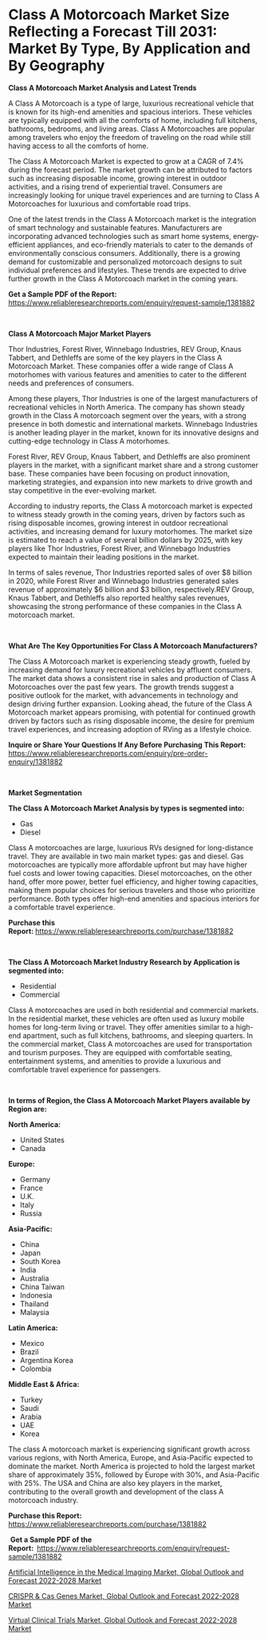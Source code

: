 <p><h1>Class A Motorcoach Market Size Reflecting a Forecast Till 2031: Market By Type, By Application and By Geography</h1></p><p><strong>Class A Motorcoach Market Analysis and Latest Trends</strong></p>
<p><p>A Class A Motorcoach is a type of large, luxurious recreational vehicle that is known for its high-end amenities and spacious interiors. These vehicles are typically equipped with all the comforts of home, including full kitchens, bathrooms, bedrooms, and living areas. Class A Motorcoaches are popular among travelers who enjoy the freedom of traveling on the road while still having access to all the comforts of home.</p><p>The Class A Motorcoach Market is expected to grow at a CAGR of 7.4% during the forecast period. The market growth can be attributed to factors such as increasing disposable income, growing interest in outdoor activities, and a rising trend of experiential travel. Consumers are increasingly looking for unique travel experiences and are turning to Class A Motorcoaches for luxurious and comfortable road trips.</p><p>One of the latest trends in the Class A Motorcoach market is the integration of smart technology and sustainable features. Manufacturers are incorporating advanced technologies such as smart home systems, energy-efficient appliances, and eco-friendly materials to cater to the demands of environmentally conscious consumers. Additionally, there is a growing demand for customizable and personalized motorcoach designs to suit individual preferences and lifestyles. These trends are expected to drive further growth in the Class A Motorcoach market in the coming years.</p></p>
<p><strong>Get a Sample PDF of the Report:&nbsp;</strong> <a href="https://www.reliableresearchreports.com/enquiry/request-sample/1381882">https://www.reliableresearchreports.com/enquiry/request-sample/1381882</a></p>
<p>&nbsp;</p>
<p><strong>Class A Motorcoach Major Market Players</strong></p>
<p><p>Thor Industries, Forest River, Winnebago Industries, REV Group, Knaus Tabbert, and Dethleffs are some of the key players in the Class A Motorcoach Market. These companies offer a wide range of Class A motorhomes with various features and amenities to cater to the different needs and preferences of consumers.</p><p>Among these players, Thor Industries is one of the largest manufacturers of recreational vehicles in North America. The company has shown steady growth in the Class A motorcoach segment over the years, with a strong presence in both domestic and international markets. Winnebago Industries is another leading player in the market, known for its innovative designs and cutting-edge technology in Class A motorhomes.</p><p>Forest River, REV Group, Knaus Tabbert, and Dethleffs are also prominent players in the market, with a significant market share and a strong customer base. These companies have been focusing on product innovation, marketing strategies, and expansion into new markets to drive growth and stay competitive in the ever-evolving market.</p><p>According to industry reports, the Class A motorcoach market is expected to witness steady growth in the coming years, driven by factors such as rising disposable incomes, growing interest in outdoor recreational activities, and increasing demand for luxury motorhomes. The market size is estimated to reach a value of several billion dollars by 2025, with key players like Thor Industries, Forest River, and Winnebago Industries expected to maintain their leading positions in the market.</p><p>In terms of sales revenue, Thor Industries reported sales of over $8 billion in 2020, while Forest River and Winnebago Industries generated sales revenue of approximately $6 billion and $3 billion, respectively.REV Group, Knaus Tabbert, and Dethleffs also reported healthy sales revenues, showcasing the strong performance of these companies in the Class A motorcoach market.</p></p>
<p>&nbsp;</p>
<p><strong>What Are The Key Opportunities For Class A Motorcoach Manufacturers?</strong></p>
<p><p>The Class A Motorcoach market is experiencing steady growth, fueled by increasing demand for luxury recreational vehicles by affluent consumers. The market data shows a consistent rise in sales and production of Class A Motorcoaches over the past few years. The growth trends suggest a positive outlook for the market, with advancements in technology and design driving further expansion. Looking ahead, the future of the Class A Motorcoach market appears promising, with potential for continued growth driven by factors such as rising disposable income, the desire for premium travel experiences, and increasing adoption of RVing as a lifestyle choice.</p></p>
<p><strong>Inquire or Share Your Questions If Any Before Purchasing This Report:</strong> <a href="https://www.reliableresearchreports.com/enquiry/pre-order-enquiry/1381882">https://www.reliableresearchreports.com/enquiry/pre-order-enquiry/1381882</a></p>
<p>&nbsp;</p>
<p><strong>Market Segmentation</strong></p>
<p><strong>The Class A Motorcoach Market Analysis by types is segmented into:</strong></p>
<p><ul><li>Gas</li><li>Diesel</li></ul></p>
<p><p>Class A motorcoaches are large, luxurious RVs designed for long-distance travel. They are available in two main market types: gas and diesel. Gas motorcoaches are typically more affordable upfront but may have higher fuel costs and lower towing capacities. Diesel motorcoaches, on the other hand, offer more power, better fuel efficiency, and higher towing capacities, making them popular choices for serious travelers and those who prioritize performance. Both types offer high-end amenities and spacious interiors for a comfortable travel experience.</p></p>
<p><strong>Purchase this Report:&nbsp;</strong><a href="https://www.reliableresearchreports.com/purchase/1381882">https://www.reliableresearchreports.com/purchase/1381882</a></p>
<p>&nbsp;</p>
<p><strong>The Class A Motorcoach Market Industry Research by Application is segmented into:</strong></p>
<p><ul><li>Residential</li><li>Commercial</li></ul></p>
<p><p>Class A motorcoaches are used in both residential and commercial markets. In the residential market, these vehicles are often used as luxury mobile homes for long-term living or travel. They offer amenities similar to a high-end apartment, such as full kitchens, bathrooms, and sleeping quarters. In the commercial market, Class A motorcoaches are used for transportation and tourism purposes. They are equipped with comfortable seating, entertainment systems, and amenities to provide a luxurious and comfortable travel experience for passengers.</p></p>
<p>&nbsp;</p>
<p><strong>In terms of Region, the Class A Motorcoach Market Players available by Region are:</strong></p>
<p>
    <p> <strong> North America: </strong>
        <ul>
            <li>United States</li>
            <li>Canada</li>
        </ul>
        </p> 
    <p> <strong> Europe: </strong>
        <ul>
            <li>Germany</li>
            <li>France</li>
            <li>U.K.</li>
            <li>Italy</li>
            <li>Russia</li>
        </ul>
        </p> 
    <p> <strong> Asia-Pacific: </strong>
        <ul>
            <li>China</li>
            <li>Japan</li>
            <li>South Korea</li>
            <li>India</li>
            <li>Australia</li>
            <li>China Taiwan</li>
            <li>Indonesia</li>
            <li>Thailand</li>
            <li>Malaysia</li>
        </ul>
        </p> 
    <p> <strong> Latin America: </strong>
        <ul>
            <li>Mexico</li>
            <li>Brazil</li>
            <li>Argentina Korea</li>
            <li>Colombia</li>
        </ul>
        </p> 
    <p> <strong> Middle East & Africa: </strong>
        <ul>
            <li>Turkey</li>
            <li>Saudi</li>
            <li>Arabia</li>
            <li>UAE</li>
            <li>Korea</li>
        </ul>
    </p>
    </p>
<p><p>The class A motorcoach market is experiencing significant growth across various regions, with North America, Europe, and Asia-Pacific expected to dominate the market. North America is projected to hold the largest market share of approximately 35%, followed by Europe with 30%, and Asia-Pacific with 25%. The USA and China are also key players in the market, contributing to the overall growth and development of the class A motorcoach industry.</p></p>
<p><strong>Purchase this Report: </strong><a href="https://www.reliableresearchreports.com/purchase/1381882">https://www.reliableresearchreports.com/purchase/1381882</a></p>
<p>&nbsp;<strong>Get a Sample PDF of the Report:&nbsp;&nbsp;</strong><a href="https://www.reliableresearchreports.com/enquiry/request-sample/1381882">https://www.reliableresearchreports.com/enquiry/request-sample/1381882</a></p>
<p><strong></strong></p>
<p><p><a href="https://view.publitas.com/reportprime-1/artificial-intelligence-in-the-medical-imaging-market-global-outlook-and-forecast-2022-2028-market-research-report-unlocks-analysis-on-the-market-financial-status-market-size-and-market-revenue-upto-2030/">Artificial Intelligence in the Medical Imaging Market, Global Outlook and Forecast 2022-2028 Market</a></p><p><a href="https://view.publitas.com/reportprime-1/crispr-cas-genes-market-global-outlook-and-forecast-2022-2028-market-research-report-unlocks-analysis-on-the-market-financial-status-market-size-and-market-revenue-upto-2030/">CRISPR & Cas Genes Market, Global Outlook and Forecast 2022-2028 Market</a></p><p><a href="https://view.publitas.com/reportprime-1/virtual-clinical-trials-market-global-outlook-and-forecast-2022-2028-market-size-2023-2030-global-industrial-analysis-key-geographical-regions-market-share-top-key-players-product-types-and-forecast-research-report/">Virtual Clinical Trials Market, Global Outlook and Forecast 2022-2028 Market</a></p></p>